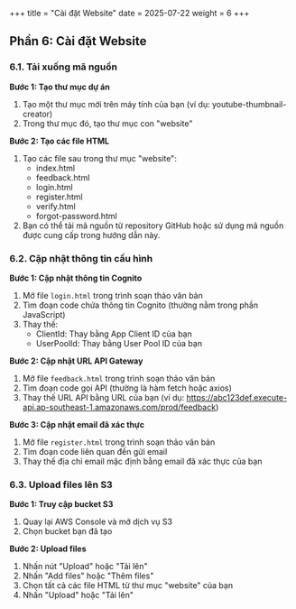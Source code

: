+++
title = "Cài đặt Website"
date = 2025-07-22
weight = 6
+++

## Phần 6: Cài đặt Website

### 6.1. Tải xuống mã nguồn

**Bước 1: Tạo thư mục dự án**

1. Tạo một thư mục mới trên máy tính của bạn (ví dụ: youtube-thumbnail-creator)
2. Trong thư mục đó, tạo thư mục con "website"

**Bước 2: Tạo các file HTML**

1. Tạo các file sau trong thư mục "website":
   - index.html
   - feedback.html
   - login.html
   - register.html
   - verify.html
   - forgot-password.html
2. Bạn có thể tải mã nguồn từ repository GitHub hoặc sử dụng mã nguồn được cung cấp trong hướng dẫn này.

### 6.2. Cập nhật thông tin cấu hình

**Bước 1: Cập nhật thông tin Cognito**

1. Mở file `login.html` trong trình soạn thảo văn bản
2. Tìm đoạn code chứa thông tin Cognito (thường nằm trong phần JavaScript)
3. Thay thế:
   - ClientId: Thay bằng App Client ID của bạn
   - UserPoolId: Thay bằng User Pool ID của bạn

**Bước 2: Cập nhật URL API Gateway**

1. Mở file `feedback.html` trong trình soạn thảo văn bản
2. Tìm đoạn code gọi API (thường là hàm fetch hoặc axios)
3. Thay thế URL API bằng URL của bạn (ví dụ: https://abc123def.execute-api.ap-southeast-1.amazonaws.com/prod/feedback)

**Bước 3: Cập nhật email đã xác thực**

1. Mở file `register.html` trong trình soạn thảo văn bản
2. Tìm đoạn code liên quan đến gửi email
3. Thay thế địa chỉ email mặc định bằng email đã xác thực của bạn

### 6.3. Upload files lên S3

**Bước 1: Truy cập bucket S3**

1. Quay lại AWS Console và mở dịch vụ S3
2. Chọn bucket bạn đã tạo

**Bước 2: Upload files**

1. Nhấn nút "Upload" hoặc "Tải lên"
2. Nhấn "Add files" hoặc "Thêm files"
3. Chọn tất cả các file HTML từ thư mục "website" của bạn
4. Nhấn "Upload" hoặc "Tải lên"
